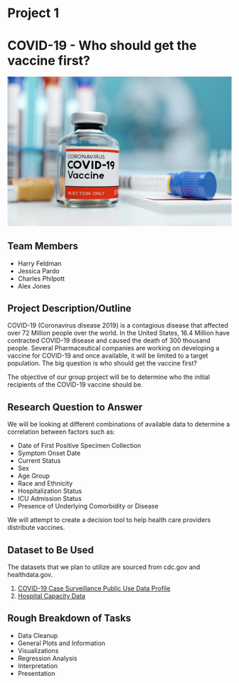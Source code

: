 # Project 1

# COVID-19 - Who should get the vaccine first?

![COVID-19 Vaccine](Images/COVID-19_Coronavirus_Vaccine.jpg)

## Team Members

* Harry Feldman
* Jessica Pardo
* Charles Philpott
* Alex Jones

## Project Description/Outline

COVID-19 (Coronavirus disease 2019) is a contagious disease that affected over 72 Million people over the world. In the United States, 16.4 Million have contracted COVID-19 disease and caused the death of 300 thousand people. Several Pharmaceutical companies are working on developing a vaccine for COVID-19 and once available, it will be limited to a target population. The big question is who should get the vaccine first?

The objective of our group project will be to determine who the initial recipients of the COVID-19 vaccine should be.


## Research Question to Answer

We will be looking at different combinations of available data to determine a correlation between factors such as:

* Date of First Positive Specimen Collection
* Symptom Onset Date
* Current Status
* Sex
* Age Group
* Race and Ethnicity
* Hospitalization Status
* ICU Admission Status
* Presence of Underlying Comorbidity or Disease

We will attempt to create a decision tool to help health care providers distribute vaccines.

## Dataset to Be Used

The datasets that we plan to utilize are sourced from cdc.gov and healthdata.gov.
1. [COVID-19 Case Surveillance Public Use Data Profile](https://data.cdc.gov/Case-Surveillance/COVID-19-Case-Surveillance-Public-Use-Data-Profile/xigx-wn5e)
2. [Hospital Capacity Data](https://healthdata.gov/sites/default/files/reported_hospital_utilization_timeseries_20201213_2141.csv)

## Rough Breakdown of Tasks

* Data Cleanup
* General Plots and Information
* Visualizations
* Regression Analysis
* Interpretation
* Presentation

